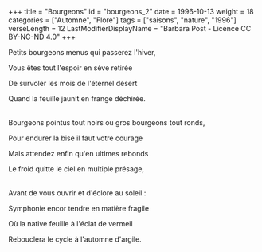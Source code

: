 +++
title = "Bourgeons"
id = "bourgeons_2"
date = 1996-10-13
weight = 18
categories = ["Automne", "Flore"]
tags = ["saisons", "nature", "1996"]
verseLength = 12
LastModifierDisplayName = "Barbara Post - Licence CC BY-NC-ND 4.0"
+++

Petits bourgeons menus qui passerez l'hiver,

Vous êtes tout l'espoir en sève retirée

De survoler les mois de l'éternel désert

Quand la feuille jaunit en frange déchirée.

 \
Bourgeons pointus tout noirs ou gros bourgeons tout ronds,

Pour endurer la bise il faut votre courage

Mais attendez enfin qu'en ultimes rebonds

Le froid quitte le ciel en multiple présage,

 \
Avant de vous ouvrir et d'éclore au soleil :

Symphonie encor tendre en matière fragile

Où la native feuille à l'éclat de vermeil

Rebouclera le cycle à l'automne d'argile.
